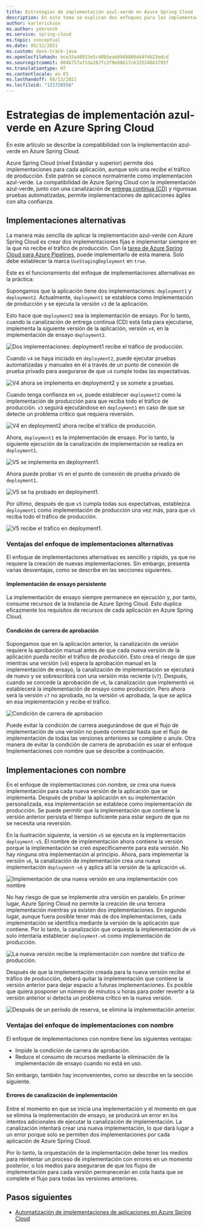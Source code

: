 ```yaml
---
title: Estrategias de implementación azul-verde en Azure Spring Cloud
description: En este tema se explican dos enfoques para las implementaciones azul-verde en Azure Spring Cloud.
author: karlerickson
ms.author: yebronsh
ms.service: spring-cloud
ms.topic: conceptual
ms.date: 05/12/2021
ms.custom: devx-track-java
ms.openlocfilehash: bce33a40933e5c40b5eab0948880d44f4b23edcd
ms.sourcegitcommit: 0046757af1da267fc2f0e88617c633524883795f
ms.translationtype: HT
ms.contentlocale: es-ES
ms.lasthandoff: 08/13/2021
ms.locfileid: "121728556"
---
```

# <a name="blue-green-deployment-strategies-in-azure-spring-cloud"></a>Estrategias de implementación azul-verde en Azure Spring Cloud

En este artículo se describe la compatibilidad con la implementación azul-verde en Azure Spring Cloud.

Azure Spring Cloud (nivel Estándar y superior) permite dos implementaciones para cada aplicación, aunque solo una recibe el tráfico de producción. Este patrón se conoce normalmente como implementación azul-verde. La compatibilidad de Azure Spring Cloud con la implementación azul-verde, junto con una canalización de [entrega continua (CD)](/devops/deliver/what-is-continuous-delivery) y rigurosas pruebas automatizadas, permite implementaciones de aplicaciones ágiles con alta confianza.

## <a name="alternating-deployments"></a>Implementaciones alternativas

La manera más sencilla de aplicar la implementación azul-verde con Azure Spring Cloud es crear dos implementaciones fijas e implementar siempre en la que no recibe el tráfico de producción. Con la [tarea de Azure Spring Cloud para Azure Pipelines](/azure/devops/pipelines/tasks/deploy/azure-spring-cloud), puede implementarlo de esta manera. Solo debe establecer la marca `UseStagingDeployment` en `true`.

Este es el funcionamiento del enfoque de implementaciones alternativas en la práctica:

Supongamos que la aplicación tiene dos implementaciones: `deployment1` y `deployment2`. Actualmente, `deployment1` se establece como implementación de producción y se ejecuta la versión `v3` de la aplicación.

Esto hace que `deployment2` sea la implementación de ensayo. Por lo tanto, cuando la canalización de entrega continua (CD) está lista para ejecutarse, implementa la siguiente versión de la aplicación, versión `v4`, en la implementación de ensayo `deployment2`.

![Dos implementaciones: deployment1 recibe el tráfico de producción.](media/spring-cloud-blue-green-patterns/alternating-deployments-1.png)

Cuando `v4` se haya iniciado en `deployment2`, puede ejecutar pruebas automatizadas y manuales en él a través de un punto de conexión de prueba privado para asegurarse de que `v4` cumple todas las expectativas.

![V4 ahora se implementa en deployment2 y se somete a pruebas.](media/spring-cloud-blue-green-patterns/alternating-deployments-2.png)

Cuando tenga confianza en `v4`, puede establecer `deployment2` como la implementación de producción para que reciba todo el tráfico de producción. `v3` seguirá ejecutándose en `deployment1` en caso de que se detecte un problema crítico que requiera reversión.

![V4 en deployment2 ahora recibe el tráfico de producción.](media/spring-cloud-blue-green-patterns/alternating-deployments-3.png)

Ahora, `deployment1` es la implementación de ensayo. Por lo tanto, la siguiente ejecución de la canalización de implementación se realiza en `deployment1`.

![V5 se implementa en deployment1.](media/spring-cloud-blue-green-patterns/alternating-deployments-4.png)

Ahora puede probar `V5` en el punto de conexión de prueba privado de `deployment1`.

![V5 se ha probado en deployment1.](media/spring-cloud-blue-green-patterns/alternating-deployments-5.png)

Por último, después de que `v5` cumpla todas sus expectativas, establezca `deployment1` como implementación de producción una vez más, para que `v5` reciba todo el tráfico de producción.

![V5 recibe el tráfico en deployment1.](media/spring-cloud-blue-green-patterns/alternating-deployments-6.png)

### <a name="tradeoffs-of-the-alternating-deployments-approach"></a>Ventajas del enfoque de implementaciones alternativas

El enfoque de implementaciones alternativas es sencillo y rápido, ya que no requiere la creación de nuevas implementaciones. Sin embargo, presenta varias desventajas, como se describe en las secciones siguientes.

#### <a name="persistent-staging-deployment"></a>Implementación de ensayo persistente

La implementación de ensayo siempre permanece en ejecución y, por tanto, consume recursos de la instancia de Azure Spring Cloud. Esto duplica eficazmente los requisitos de recursos de cada aplicación en Azure Spring Cloud.

#### <a name="the-approval-race-condition"></a>Condición de carrera de aprobación

Supongamos que en la aplicación anterior, la canalización de versión requiere la aprobación manual antes de que cada nueva versión de la aplicación pueda recibir el tráfico de producción. Esto crea el riesgo de que mientras una versión (`v6`) espera la aprobación manual en la implementación de ensayo, la canalización de implementación se ejecutará de nuevo y se sobrescribirá con una versión más reciente (`v7`). Después, cuando se concede la aprobación de `v6`, la canalización que implementó `v6` establecerá la implementación de ensayo como producción. Pero ahora será la versión `v7` no aprobada, no la versión `v6` aprobada, la que se aplica en esa implementación y recibe el tráfico.

![Condición de carrera de aprobación](media/spring-cloud-blue-green-patterns/alternating-deployments-race-condition.png)

Puede evitar la condición de carrera asegurándose de que el flujo de implementación de una versión no pueda comenzar hasta que el flujo de implementación de todas las versiones anteriores se complete o anule. Otra manera de evitar la condición de carrera de aprobación es usar el enfoque Implementaciones con nombre que se describe a continuación.

## <a name="named-deployments"></a>Implementaciones con nombre

En el enfoque de implementaciones con nombre, se crea una nueva implementación para cada nueva versión de la aplicación que se implementa. Después de probar la aplicación en su implementación personalizada, esa implementación se establece como implementación de producción. Se puede permitir que la implementación que contiene la versión anterior persista el tiempo suficiente para estar seguro de que no se necesita una reversión.

En la ilustración siguiente, la versión `v5` se ejecuta en la implementación `deployment-v5`. El nombre de implementación ahora contiene la versión porque la implementación se creó específicamente para esta versión. No hay ninguna otra implementación al principio. Ahora, para implementar la versión `v6`, la canalización de implementación crea una nueva implementación `deployment-v6` y aplica allí la versión de la aplicación `v6`.

![Implementación de una nueva versión en una implementación con nombre](media/spring-cloud-blue-green-patterns/named-deployment-1.png)

No hay riesgo de que se implemente otra versión en paralelo. En primer lugar, Azure Spring Cloud no permite la creación de una tercera implementación mientras ya existen dos implementaciones. En segundo lugar, aunque fuera posible tener más de dos implementaciones, cada implementación se identifica mediante la versión de la aplicación que contiene. Por lo tanto, la canalización que orquesta la implementación de `v6` solo intentaría establecer `deployment-v6` como implementación de producción.

![La nueva versión recibe la implementación con nombre del tráfico de producción.](media/spring-cloud-blue-green-patterns/named-deployment-2.png)

Después de que la implementación creada para la nueva versión recibe el tráfico de producción, deberá quitar la implementación que contiene la versión anterior para dejar espacio a futuras implementaciones. Es posible que quiera posponer un número de minutos u horas para poder revertir a la versión anterior si detecta un problema crítico en la nueva versión.

![Después de un período de reserva, se elimina la implementación anterior.](media/spring-cloud-blue-green-patterns/named-deployment-3.png)

### <a name="tradeoffs-of-the-named-deployments-approach"></a>Ventajas del enfoque de implementaciones con nombre

El enfoque de implementaciones con nombre tiene las siguientes ventajas:

* Impide la condición de carrera de aprobación.
* Reduce el consumo de recursos mediante la eliminación de la implementación de ensayo cuando no está en uso.

Sin embargo, también hay inconvenientes, como se describe en la sección siguiente.

#### <a name="deployment-pipeline-failures"></a>Errores de canalización de implementación

Entre el momento en que se inicia una implementación y el momento en que se elimina la implementación de ensayo, se producirá un error en los intentos adicionales de ejecutar la canalización de implementación. La canalización intentará crear una nueva implementación, lo que dará lugar a un error porque solo se permiten dos implementaciones por cada aplicación de Azure Spring Cloud.

Por lo tanto, la orquestación de la implementación debe tener los medios para reintentar un proceso de implementación con errores en un momento posterior, o los medios para asegurarse de que los flujos de implementación para cada versión permanecerán en cola hasta que se complete el flujo para todas las versiones anteriores.

## <a name="next-steps"></a>Pasos siguientes

* [Automatización de implementaciones de aplicaciones en Azure Spring Cloud](./how-to-cicd.md)
